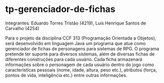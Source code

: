 # tp-gerenciador-de-fichas

Integrantes: Eduardo Torres Tristão (4219), Luis Henrique Santos de Carvalho (4254)

Para o projeto da disciplina CCF 313 (Programação Orientada a Objetos), será desenvolvido em linguagem Java um programa que atue como gerenciador de fichas de personagens para sistemas de RPG. O programa pretende ter suporte para diversos sistemas, além de diversas fichas de diferentes construções para cada usuário. Cada ficha armazenará informações sobre o personagem de cada usuário dentro do jogo como características pessoais (nome, idade, altura, peso etc.), atributos (força, pontos de vida, inteligência etc.) entre outras informações.
